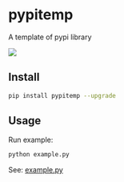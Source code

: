 # pypitemp
A template of pypi library

![](https://img.shields.io/pypi/v/pypitemp?label=pypitemp&color=blue&cacheSeconds=60)

## Install

```sh
pip install pypitemp --upgrade
```

## Usage

Run example:

```sh
python example.py
```

See: [example.py](https://github.com/Hansimov/pypitemp/blob/main/example.py)

```python
```
